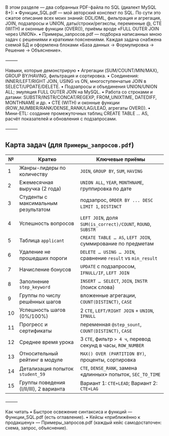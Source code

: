 В этом разделе — два собранных PDF-файла по SQL (диалект MySQL 8+):
	•	Функции_SQL.pdf — мой авторский конспект по SQL. По сути это сжатое описание всех моих знаний: DDL/DML, фильтрация и агрегация, JOIN, подзапросы и UNION, даты/строки/регэкспы, переменные @, CTE (WITH) и оконные функции (OVER()), приёмы вроде «FULL OUTER JOIN через UNION».
	•	Примеры_запросов.pdf — подборка написанных мною задач с решениями и краткими пояснениями. Каждая задача снабжена схемой БД и оформлена блоками «База данных → Формулировка → Решение → Объяснение».
 
⸻

Навыки, которые демонстрирую
	•	Агрегации (SUM/COUNT/MIN/MAX), GROUP BY/HAVING, фильтрация и сортировка.
	•	Соединения: INNER/LEFT/RIGHT JOIN, USING vs ON, многоступенчатые JOIN в SELECT/UPDATE/DELETE.
	•	Подзапросы и объединения UNION/UNION ALL; эмуляция FULL OUTER JOIN на MySQL.
	•	Работа со строками и датами: SUBSTR/INSTR/CONCAT/REGEXP, FROM_UNIXTIME, DATEDIFF, MONTHNAME и др.
	•	CTE (WITH) и оконные функции (ROW_NUMBER/RANK/DENSE_RANK/LAG/LEAD, агрегаты OVER()).
	•	Мини-ETL: создание промежуточных таблиц CREATE TABLE … AS, расчёт показателей и обновления с подзапросами.

⸻

## Карта задач (для `Примеры_запросов.pdf`)

| №  | Кратко                                       | Ключевые приёмы                                              |
|----|----------------------------------------------|--------------------------------------------------------------|
| 1  | Жанры-лидеры по количеству                   | `JOIN`, `GROUP BY`, `SUM`, `HAVING`                          |
| 2  | Ежемесячная выручка (2 года)                 | `UNION ALL`, `YEAR`, `MONTHNAME`, группировка по дате        |
| 3  | Студенты с максимальным результатом          | подзапрос, `ORDER BY ... DESC LIMIT 1`, `DISTINCT`           |
| 4  | Успешность вопросов                          | `LEFT JOIN`, доля `SUM(is_correct)/COUNT`, `ROUND`, `SUBSTR` |
| 5  | Таблица `applicant`                          | `CREATE TABLE … AS`, `LEFT JOIN`, суммирование по предметам  |
| 6  | Удаление не прошедших пороги                 | `DELETE … USING … JOIN`, сравнение `result` vs `min_result`  |
| 7  | Начисление бонусов                           | `UPDATE` с подзапросом, `IFNULL/IF`, `LEFT JOIN`             |
| 8  | Заполнение `step_keyword`                    | `INSERT … SELECT`, `JOIN`, `INSTR` (поиск слова)             |
| 9  | Группы по числу решённых шагов               | вложенные агрегации, `COUNT(DISTINCT)`, `CASE`               |
| 10 | Успешность шагов (0%/100%)                   | 2 `CTE`, `LEFT/RIGHT JOIN` + `UNION`, `IFNULL`               |
| 11 | Прогресс и сертификаты                       | переменная `@step_sount`, `COUNT(DISTINCT)`, `CASE`          |
| 12 | Среднее время урока                          | 3 `CTE`, фильтр `> 4 ч`, перевод секунд в часы, `ROW_NUMBER` |
| 13 | Относительный рейтинг в модуле               | `MAX() OVER (PARTITION BY)`, проценты, сортировка            |
| 14 | Детализация попыток `student_59`             | `CTE`, `DENSE_RANK`, замена «длинных» попыток, `SEC_TO_TIME` |
| 15 | Группы поведения (I/II/III), 2 варианта      | Вариант 1: `CTE+LEAD`; Вариант 2: `CTE+LAG`                  |

⸻

Как читать
	•	Быстрое освежение синтаксиса и функций — Функции_SQL.pdf (есть оглавление).
	•	Кейсы «приближённо к продакшену» — Примеры_запросов.pdf (каждый кейс самодостаточен: схема, запрос, объяснение).
